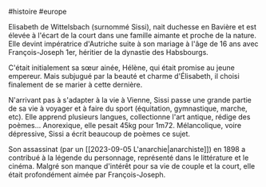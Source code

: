 #histoire #europe 

Elisabeth de Wittelsbach (surnommé Sissi), nait duchesse en Bavière et est élevée à l'écart de la court dans une famille aimante et proche de la nature. Elle devint impératrice d'Autriche suite à son mariage à l'âge de 16 ans avec François-Joseph 1er, héritier de la dynastie des Habsbourgs.

C'était initialement sa sœur ainée, Hélène, qui était promise au jeune empereur. Mais subjugué par la beauté et charme d'Élisabeth, il choisi finalement de se marier à cette dernière.

N'arrivant pas à s'adapter à la vie à Vienne, Sissi passe une grande partie de sa vie à voyager et à faire du sport (équitation, gymnastique, marche, etc). Elle apprend plusieurs langues, collectionne l'art antique, rédige des poèmes... Anorexique, elle pesait 45kg pour 1m72. Mélancolique, voire dépressive, Sissi a écrit beaucoup de poèmes ce sujet.

Son assassinat (par un [[2023-09-05 L'anarchie|anarchiste]]) en 1898 a contribué à la légende du personnage, représenté dans le littérature et le cinéma. Malgré son manque d'intérêt pour sa vie de couple et la court, elle était profondément aimée par François-Joseph.